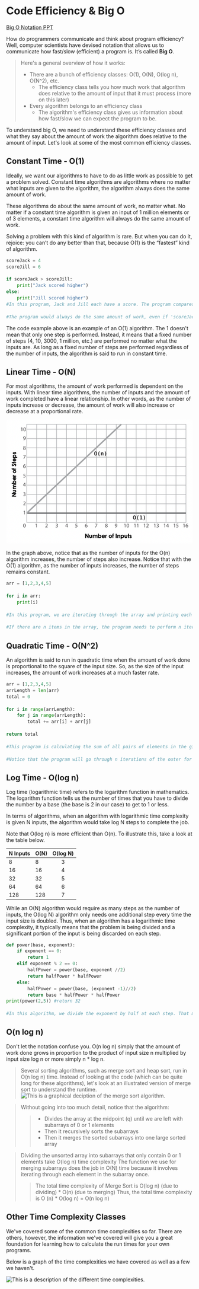 # Code Efficiency & Big O

[Big O Notation PPT](https://docs.google.com/presentation/d/1RNYAhAkNF3-UR9rzlBOaWJ0fyYundS0TAGXEYRv-Ybo/edit#slide=id.g22ef87eb09_0_23)

How do programmers communicate and think about program efficiency? Well, computer scientists have devised notation that allows us to communicate how fast/slow (efficient) a program is. It’s called **Big O**. 

>Here's a general overview of how it works:
> * There are a bunch of efficiency classes: O(1), O(N), O(log n), O(N^2), etc. 
>   * The efficiency class tells you how much work that algorithm does relative to the amount of input that it must process (more on this later)
> * Every algorithm belongs to an efficiency class
>   * The algorithm's efficiency class gives us information about how fast/slow we can expect the program to be.

To understand big O, we need to understand these efficiency classes and what they say about the amount of work the algorithm does relative to the amount of input. Let's look at some of the most common efficiency classes. 

## Constant Time - O(1)
Ideally, we want our algorithms to have to do as little work as possible to get a problem solved. Constant time algorithms are algorithms where no matter what inputs are given to the algorithm, the algorithm always does the same amount of work. 

These algorithms do about the same amount of work, no matter what. No matter if a constant time algorithm is given an input of 1 million elements or of 3 elements, a constant time algorithm will always do the same amount of work. 

Solving a problem with this kind of algorithm is rare. But when you can do it, rejoice: you can’t do any better than that, because O(1) is the “fastest” kind of algorithm. 

```python
scoreJack = 4
scoreJill = 6

if scoreJack > scoreJill:
    print("Jack scored higher")
else:
    print("Jill scored higher")
#In this program, Jack and Jill each have a score. The program compares their scores and returns a message with the higher score holder. No matter what their scores are (the inputs), the program always does the same amount of work. 

#The program would always do the same amount of work, even if 'scoreJack = 170000' and 'scoreJill = 4204200'. 
```
The code example above is an example of an O(1) algorithm. The 1 doesn't mean that only one step is performed. Instead, it means that a fixed number of steps (4, 10, 3000, 1 million, etc.) are performed no matter what the inputs are. As long as a fixed number of steps are performed regardless of the number of inputs, the algorithm is said to run in constant time.

## Linear Time - O(N)
For most algorithms, the amount of work performed is dependent on the inputs. With linear time algorithms, the number of inputs and the amount of work completed have a linear relationship. In other words, as the number of inputs increase or decrease, the amount of work will also increase or decrease at a proportional rate.

![This is a graphical deciption of the difference between O(1) and O(N).](./page-resources/o(1)o(n).png "Difference between O(1) and O(N)")

In the graph above, notice that as the number of inputs for the O(n) algorithm increases, the number of steps also increase. Notice that with the O(1) algorithm, as the number of inputs increases, the number of steps remains constant. 

```python
arr = [1,2,3,4,5]

for i in arr:
    print(i)

#In this program, we are iterating through the array and printing each item. The number of times we print depends on the length of the array.

#If there are n items in the array, the program needs to perform n iterations. Thus, this algorithm is O(n).
```
## Quadratic Time - O(N^2)
An algorithm is said to run in quadratic time when the amount of work done is proportional to the square of the input size. So, as the size of the input increases, the amount of work increases at a much faster rate.

```python
arr = [1,2,3,4,5]
arrLength = len(arr)
total = 0

for i in range(arrLength):
    for j in range(arrLength):
        total += arr[i] + arr[j]

return total

#This program is calculating the sum of all pairs of elements in the given array.

#Notice that the program will go through n iterations of the outer for loop. However, for each iteration of the outer loop, n iterations are completed in the inner loop. So, as the outer for loop iterates n times, the total number of steps done is n*n or n^2. Thus, this algorithm is O(n^2).

```

## Log Time - O(log n)
Log time (logarithmic time) refers to the logarithm function in mathematics. The logarithm function tells us the number of times that you have to divide the number by a base (the base is 2 in our case) to get to 1 or less. 

In terms of algorithms, when an algorithm with logarithmic time complexity is given N inputs, the algorithm would take log N steps to complete the job. 

Note that O(log n) is more efficient than O(n). To illustrate this, take a look at the table below.

| N Inputs | O(N)  | O(log N) |
| ------------- | ------------- |:-------------:|
| 8| 8      | 3    |
| 16 | 16     | 4     |
| 32 | 32      | 5    |
| 64 | 64      | 6    |
| 128 | 128      | 7    |

While an O(N) algorithm would require as many steps as the number of inputs, the O(log N) algorithm only needs one additional step every time the input size is doubled. Thus, when an algorithm has a logarithmic time complexity, it typically means that the problem is being divided and a significant portion of the input is being discarded on each step.

```python
def power(base, exponent):
    if exponent == 0:
        return 1
    elif exponent % 2 == 0:
        halfPower = power(base, exponent //2)
        return halfPower * halfPower
    else:
        halfPower = power(base, (exponent -1)//2)
        return base * halfPower * halfPower
print(power(2,5)) #return 32 

#In this algorithm, we divide the exponent by half at each step. That means that for an exponent of n, it takes log n recursive steps to reduce it to 0. Thus, the time complexity of the algorithm is O(log n)
```

## O(n log n)
Don't let the notation confuse you. O(n log n) simply that the amount of work done grows in proportion to the product of input size n multiplied by input size log n or more simply n * log n. 

> Several sorting algorithms, such as merge sort and heap sort, run in O(n log n) time. Instead of looking at the code (which can be quite long for these algorithms), let's look at an illustrated version of merge sort to understand the runtime. 
> ![This is a graphical deciption of the merge sort algorithm.](./mergesort.png "Merge Sort Algorithm Illustrated")

> Without going into too much detail, notice that the algorithm:
>> - Divides the array at the midpoint (q) until we are left with subarrays of 0 or 1 elements
>> - Then it recursively sorts the subarrays
>> - Then it merges the sorted subarrays into one large sorted array

> Dividing the unsorted array into subarrays that only contain 0 or 1 elements take O(log n) time complexity 
> The function we use for merging subarrays does the job in O(N) time because it involves iterating through each element in the subarray once. 
>> The total time complexity of Merge Sort is O(log n) (due to dividing) * O(n) (due to merging) 
>> Thus, the total time complexity is O (n) * O(log n) = O(n log n)

## Other Time Complexity Classes
We've covered some of the common time complexities so far. There are others, however, the information we've covered will give you a great foundation for learning how to calculate the run times for your own programs.

Below is a graph of the time complexities we have covered as well as a few we haven't.

![This is a description of the different time complexities.](./complexities.png "Time Complexities Illustrated")
